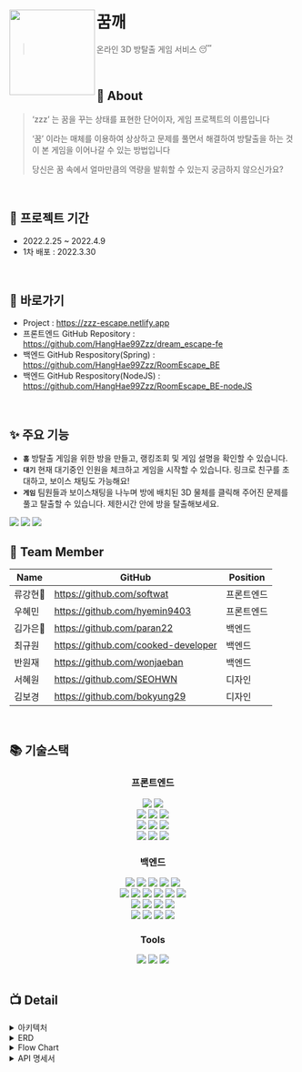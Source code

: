 # <img src="https://user-images.githubusercontent.com/97428216/160321165-bd337416-a703-4f53-a1f7-5d8844ab66a2.png" align=left width=150> 꿈깨
> 온라인 3D 방탈출 게임 서비스 😴

<br />

## 💭 About

> ‘zzz’ 는 꿈을 꾸는 상태를 표현한 단어이자, 게임 프로젝트의 이름입니다
>
> ‘꿈’ 이라는 매체를 이용하여 상상하고 문제를 풀면서 해결하여
> 방탈출을 하는 것이 본 게임을 이어나갈 수 있는 방법입니다
>
> 당신은 꿈 속에서 얼마만큼의 역량을 발휘할 수 있는지 궁금하지 않으신가요?



<br />

## 📅 프로젝트 기간

- 2022.2.25 ~ 2022.4.9
- 1차 배포 : 2022.3.30

<br />

## 📌 바로가기
- Project : https://zzz-escape.netlify.app
- 프론트엔드 GitHub Repository : https://github.com/HangHae99Zzz/dream_escape-fe
- 백엔드 GitHub Respository(Spring) : https://github.com/HangHae99Zzz/RoomEscape_BE
- 백엔드 GitHub Respository(NodeJS) : https://github.com/HangHae99Zzz/RoomEscape_BE-nodeJS

<br />

## ✨ 주요 기능

- **`홈`**
  방탈출 게임을 위한 방을 만들고, 랭킹조회 및 게임 설명을 확인할 수 있습니다.
- **`대기`**
  현재 대기중인 인원을 체크하고 게임을 시작할 수 있습니다. 링크로 친구를 초대하고, 보이스 채팅도 가능해요!
- **`게임`**
  팀원들과 보이스채팅을 나누며 방에 배치된 3D 물체를 클릭해 주어진 문제를 풀고 탈출할 수 있습니다. 제한시간 안에 방을 탈출해보세요.

<img src="https://user-images.githubusercontent.com/97428216/161259968-777b8307-66ac-4d7d-beaa-78065e9da0b1.png">
<img src="https://user-images.githubusercontent.com/97428216/161257554-418ab409-26e7-425b-99bc-5c0378e1f446.png">
<img src="https://user-images.githubusercontent.com/97428216/161258629-04d6bc89-1e13-4050-87ae-d5968f520cad.png">


<br />

## 🍎 Team Member

| Name     | GitHub                             | Position  |
| -------- | ---------------------------------- | --------- |
| 류강현🔰   | https://github.com/softwat          | 프론트엔드 |
| 우혜민   | https://github.com/hyemin9403       | 프론트엔드 |
| 김가은🔰   | https://github.com/paran22          | 백엔드     |
| 최규원   | https://github.com/cooked-developer | 백엔드     |
| 반원재   | https://github.com/wonjaeban        | 백엔드     |
| 서혜원   | https://github.com/SEOHWN           | 디자인     |
| 김보경   | https://github.com/bokyung29        | 디자인     |

<br />

## 📚 기술스택
<div align=center><h3>프론트엔드</h1>
  <img src="https://img.shields.io/badge/React-60d3f3?style=for-the-badge&logo=react&logoColor=black"> 
  <img src="https://img.shields.io/badge/javascript-F7DF1E?style=for-the-badge&logo=javascript&logoColor=black"> 
  <br>
  <img src="https://img.shields.io/badge/Redux-7247b5?style=for-the-badge&logo=redux&logoColor=white"> 
  <img src="https://img.shields.io/badge/styled-c260af?style=for-the-badge&logo=styledcomponents&logoColor=black">
  <img src="https://img.shields.io/badge/Router-ec4151?style=for-the-badge&logo=reactrouter&logoColor=black">
  <br>
  <img src="https://img.shields.io/badge/threejs-333333?style=for-the-badge&logo=three.js&logoColor=white"> 
  <img src="https://img.shields.io/badge/webrtc-333333?style=for-the-badge&logo=webrtc&logoColor=white">
  <img src="https://img.shields.io/badge/socket.io-333333?style=for-the-badge&logo=socket.io&logoColor=white">
  <br>
  <img src="https://img.shields.io/badge/lighthouse-1a73e8?style=for-the-badge&logo=lighthouse&logoColor=white">
  <img src="https://img.shields.io/badge/netlify-4fb5ba?style=for-the-badge&logo=netlify&logoColor=white">
  <img src="https://img.shields.io/badge/google analytics-E37400?style=for-the-badge&logo=google analytics&logoColor=white">
</div>
<div align=center> 
</div>

<div align=center><h3>백엔드</h1></div>
<div align=center> 
  <img src="https://img.shields.io/badge/java-007396?style=for-the-badge&logo=java&logoColor=white">
  <img src="https://img.shields.io/badge/springboot-6DB33F?style=for-the-badge&logo=springboot&logoColor=white">
  <img src="https://img.shields.io/badge/gradle-02303A?style=for-the-badge&logo=gradle&logoColor=white">
  <img src="https://img.shields.io/badge/mockito-CB3837?style=for-the-badge&logo=mockito&logoColor=white">
  <img src="https://img.shields.io/badge/junit5-25A162?style=for-the-badge&logo=junit5&logoColor=white">
  <br>
  <img src="https://img.shields.io/badge/webrtc-333333?style=for-the-badge&logo=webrtc&logoColor=white">
  <img src="https://img.shields.io/badge/javascript-F7DF1E?style=for-the-badge&logo=javascript&logoColor=black"> 
  <img src="https://img.shields.io/badge/node.js-339933?style=for-the-badge&logo=Node.js&logoColor=white">
  <img src="https://img.shields.io/badge/express-000000?style=for-the-badge&logo=express&logoColor=white">
  <img src="https://img.shields.io/badge/pm2-2B037A?style=for-the-badge&logo=pm2&logoColor=white">
  <img src="https://img.shields.io/badge/socket.io-010101?style=for-the-badge&logo=socket.io&logoColor=white">
  <br>
  <img src="https://img.shields.io/badge/mysql-4479A1?style=for-the-badge&logo=mysql&logoColor=white">
  <img src="https://img.shields.io/badge/spring data jpa-F28D1A?style=for-the-badge&logo=springdatajpa&logoColor=white">
  <img src="https://img.shields.io/badge/aws ec2-07C160?style=for-the-badge&logo=amazonaws&logoColor=white">
  <img src="https://img.shields.io/badge/amazon s3-569A31?style=for-the-badge&logo=amazons3&logoColor=white">
  <br>
  <img src="https://img.shields.io/badge/aws codedeploy-9D1620?style=for-the-badge&logo=amazonaws&logoColor=white">
  <img src="https://img.shields.io/badge/aws codepipeline-072240?style=for-the-badge&logo=amazonaws&logoColor=white">
  <img src="https://img.shields.io/badge/nginx-009639?style=for-the-badge&logo=nginx&logoColor=white">
  <img src="https://img.shields.io/badge/github actions-2088FF?style=for-the-badge&logo=github actions&logoColor=white">
</div>

<div align=center><h3>Tools</h1></div>
<div align=center> 
  <img src="https://img.shields.io/badge/github-181717?style=for-the-badge&logo=github&logoColor=white">
  <img src="https://img.shields.io/badge/git-F05032?style=for-the-badge&logo=git&logoColor=white">
  <img src="https://img.shields.io/badge/swagger-85EA2D?style=for-the-badge&logo=swagger&logoColor=white">
</div>

<br />

## 📺 Detail

<details markdown="1">
<summary>아키텍처</summary>
  <img src="https://user-images.githubusercontent.com/97428216/160459796-c7f708e3-712a-4f33-9578-5c0f46db0acb.png">
</details>

<details markdown="2">
<summary>ERD</summary>
  <img src="https://user-images.githubusercontent.com/97428216/160526555-121176c2-32a6-4968-868c-669ae7234f14.png">

</details>

<details markdown="3">
<summary>Flow Chart</summary>
  <img src="https://user-images.githubusercontent.com/97428216/160433246-85b6cc29-1e54-4ba2-9aa2-448dd8f90498.png">
</details>

<details markdown="4">
<summary>API 명세서</summary>
  
> 🚨 API 설계규칙

```
Rest API URI 설계규칙을 따른다.
  1. 후행 /는 URI에 포함하지 않는다.
  2. 계층관계를 나타낼 때 슬래시 구분자를 사용한다. ex) /rooms/{roomId}/quizzes/{quizType}
  3. 긴 path를 표현하는 경우에는 가독성을 높이기 위해 하이픈(-)을 사용한다.
  4. 언더바(_)는 URI에 사용하지 않는다.
  5. URI는 모두 소문자로 작성한다.
  6. 파일확장자는 URI에 포함하지 않는다.
  7. 모든 resource는 복수형을 사용한다.
```
  <img src="https://user-images.githubusercontent.com/97428216/160456913-5247d722-6812-4400-93bf-0e3e0b540764.png">
  <img src="https://user-images.githubusercontent.com/97428216/160457294-af27cb69-7bd4-48d2-ba81-7c119516b9ea.png">
  <img src="https://user-images.githubusercontent.com/97428216/160457359-8365661e-f2a7-47be-a796-60f8af88071d.png">
  <img src="https://user-images.githubusercontent.com/97428216/160457415-5c72324d-3cb8-4ace-b715-b61f4c3f764c.png">
  <img src="https://user-images.githubusercontent.com/97428216/160457473-2c782847-91f2-4ef7-a9ef-584fa7d53c0c.png">
  <img src="https://user-images.githubusercontent.com/97428216/160457548-d2061496-984c-4ef3-bef4-ab313b324951.png">
</details>
